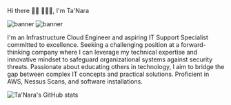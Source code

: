 Hi there 👋🏾 👩🏾‍💻, I'm Ta'Nara

<img src="GitHub.png" alt="banner">

<img src="https://www.canva.com/design/DAF-IPNYsH4/1tfmrtmClGvylI8jRE7sjg/view?utm_content=DAF-IPNYsH4&utm_campaign=designshare&utm_medium=link&utm_source=editor" alt="banner">

I'm an Infrastructure Cloud Engineer and aspiring IT Support Specialist committed to excellence. Seeking a challenging position at a forward-thinking company where I can leverage my technical expertise and innovative mindset to safeguard organizational systems against security threats. Passionate about educating others in technology, I aim to bridge the gap between complex IT concepts and practical solutions. Proficient in AWS, Nessus Scans, and software installations.

[linkedin]: https://www.linkedin.com/in/taylortanara

![Ta'Nara's GitHub stats](https://github-readme-stats-ebon-chi.vercel.app/api?username=taylortn&show_icons=true&theme=radical)
<!--
**taylortn/taylortn** is a ✨ _special_ ✨ repository because its `README.md` (this file) appears on your GitHub profile.

Here are some ideas to get you started:

- 🔭 I’m currently working on ...
- 🌱 I’m currently learning ...
- 👯 I’m looking to collaborate on ...
- 🤔 I’m looking for help with ...
- 💬 Ask me about ...
- 📫 How to reach me: ...
- 😄 Pronouns: ...
- ⚡ Fun fact: ...
-->
